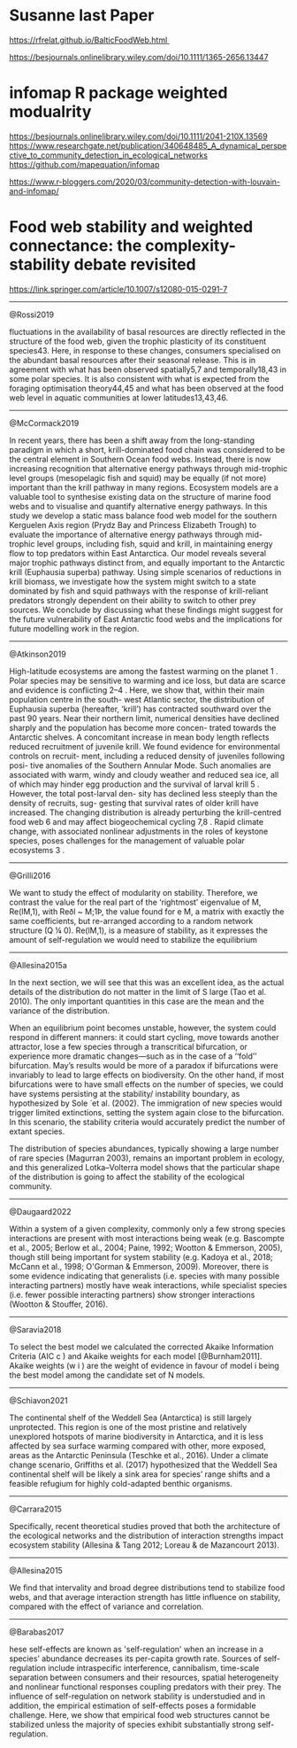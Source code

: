 # Susanne last Paper

https://rfrelat.github.io/BalticFoodWeb.html 

https://besjournals.onlinelibrary.wiley.com/doi/10.1111/1365-2656.13447

# infomap R package weighted modualrity

https://besjournals.onlinelibrary.wiley.com/doi/10.1111/2041-210X.13569
https://www.researchgate.net/publication/340648485_A_dynamical_perspective_to_community_detection_in_ecological_networks
https://github.com/mapequation/infomap

https://www.r-bloggers.com/2020/03/community-detection-with-louvain-and-infomap/


# Food web stability and weighted connectance: the complexity-stability debate revisited

https://link.springer.com/article/10.1007/s12080-015-0291-7


------------
@Rossi2019

fluctuations in the availability of basal resources are directly reflected in the structure of the food web, given the trophic plasticity of its constituent species43. Here, in response to these changes, consumers specialised on the abundant basal resources after their seasonal release. This is in agreement with what has been observed spatially5,7 and temporally18,43 in some polar species. It is also consistent with what is expected from the foraging optimisation theory44,45 and what has been observed at the food web level in aquatic communities at lower latitudes13,43,46.


------------
@McCormack2019

In recent years, there has been a shift away from the long-standing paradigm in which a short, krill-dominated food chain was considered to be the central element in Southern Ocean food webs. Instead, there is now increasing recognition that alternative energy pathways through mid-trophic level groups (mesopelagic fish and squid) may be equally (if not more) important than the krill pathway in many regions. Ecosystem models are a valuable tool to synthesise existing data on the structure of marine food webs and to visualise and quantify alternative energy pathways. In this study we develop a static mass balance food web model for the southern Kerguelen Axis region (Prydz Bay and Princess Elizabeth Trough) to evaluate the importance of alternative energy pathways through mid-trophic level groups, including fish, squid and krill, in maintaining energy flow to top predators within East Antarctica. Our model reveals several major trophic pathways distinct from, and equally important to the Antarctic krill (Euphausia superba) pathway. Using simple scenarios of reductions in krill biomass, we investigate how the system might switch to a state dominated by fish and squid pathways with the response of krill-reliant predators strongly dependent on their ability to switch to other prey sources. We conclude by discussing what these findings might suggest for the future vulnerability of East Antarctic food webs and the implications for future modelling work in the region.

-----------
@Atkinson2019

High-latitude ecosystems are among the fastest warming on
the planet 1 . Polar species may be sensitive to warming and ice
loss, but data are scarce and evidence is conflicting 2–4 . Here,
we show that, within their main population centre in the south-
west Atlantic sector, the distribution of Euphausia superba
(hereafter, ‘krill’) has contracted southward over the past
90 years. Near their northern limit, numerical densities have
declined sharply and the population has become more concen-
trated towards the Antarctic shelves. A concomitant increase
in mean body length reflects reduced recruitment of juvenile
krill. We found evidence for environmental controls on recruit-
ment, including a reduced density of juveniles following posi-
tive anomalies of the Southern Annular Mode. Such anomalies
are associated with warm, windy and cloudy weather and
reduced sea ice, all of which may hinder egg production and
the survival of larval krill 5 . However, the total post-larval den-
sity has declined less steeply than the density of recruits, sug-
gesting that survival rates of older krill have increased. The
changing distribution is already perturbing the krill-centred
food web 6 and may affect biogeochemical cycling 7,8 . Rapid
climate change, with associated nonlinear adjustments in the
roles of keystone species, poses challenges for the management of valuable polar ecosystems 3 .


----

@Grilli2016

We want to study the effect of modularity on stability. Therefore, we contrast the value for the real part of the ‘rightmost’ eigenvalue of M, Re(lM,1), with Reðl ~ M;1Þ, the value found for e M, a matrix with exactly the same coefficients, but re-arranged according to a random network structure (Q ¼ 0). Re(lM,1), is a measure of stability, as it expresses the amount of self-regulation we would need to stabilize the equilibrium

----
@Allesina2015a

In the next section, we will see that this was an excellent idea, as the actual details of the distribution do not matter in the limit of S large (Tao et al. 2010). The only important quantities in this case are the mean and the variance of the distribution.

When an equilibrium point becomes unstable, however, the system could respond in different manners: it could start cycling, move towards another attractor, lose a few species through a transcritical bifurcation, or experience more dramatic changes—such as in the case of a ‘‘fold’’ bifurcation. May’s results would be more of a paradox if bifurcations were invariably to lead to large effects on biodiversity. On the other hand, if most bifurcations were to have small effects on the number of species, we could have systems persisting at the stability/ instability boundary, as hypothesized by Sole ́ et al. (2002). The immigration of new species would trigger limited extinctions, setting the system again close to the bifurcation. In this scenario, the stability criteria would accurately predict the number of extant species.

The distribution of species abundances, typically showing a large number of rare species (Magurran 2003), remains an important problem in ecology, and this generalized Lotka–Volterra model shows that the particular shape of the distribution is going to affect the stability of the ecological community.

---
@Daugaard2022

Within a system of a given complexity, commonly only a few strong species interactions are present with most interactions being weak (e.g. Bascompte et al., 2005; Berlow et al., 2004; Paine, 1992; Wootton & Emmerson, 2005), though still being important for system stability (e.g. Kadoya et al., 2018; McCann et al., 1998; O'Gorman & Emmerson, 2009). Moreover, there is some evidence indicating that generalists (i.e. species with many possible interacting partners) mostly have weak interactions, while specialist species (i.e. fewer possible interacting partners) show stronger interactions (Wootton & Stouffer, 2016). 



---
@Saravia2018

To select the best model we calculated the corrected Akaike Information Criteria (AIC c ) and Akaike weights
for each model [@Burnham2011]. Akaike weights (w i ) are the weight of evidence in favour of model i being the best model
among the candidate set of N models.


---
@Schiavon2021

The continental shelf of the Weddell Sea (Antarctica) is still largely unprotected. This region is one of the most pristine and relatively unexplored hotspots of marine biodiversity in Antarctica, and it is less affected by sea surface warming compared with other, more exposed, areas as the Antarctic Peninsula (Teschke et al., 2016). Under a climate change scenario, Griffiths et al. (2017) hypothesized that the Weddell Sea continental shelf will be likely a sink area for species’ range shifts and a feasible refugium for highly cold-adapted benthic organisms. 

---
@Carrara2015

Specifically, recent theoretical studies proved that both the architecture of the ecological networks and the distribution of interaction strengths impact ecosystem stability (Allesina & Tang 2012; Loreau & de Mazancourt 2013).

---
@Allesina2015

We find that intervality and broad degree distributions tend to stabilize food webs, and that average interaction strength has little influence on stability, compared with the effect of variance and correlation.

---
@Barabas2017

hese self-effects are known as 'self-regulation' when an increase in a species’ abundance decreases its per-capita growth rate. Sources of self-regulation include intraspecific interference, cannibalism, time-scale separation between consumers and their resources, spatial heterogeneity and nonlinear functional responses coupling predators with their prey. The influence of self-regulation on network stability is understudied and in addition, the empirical estimation of self-effects poses a formidable challenge. Here, we show that empirical food web structures cannot be stabilized unless the majority of species exhibit substantially strong self-regulation.